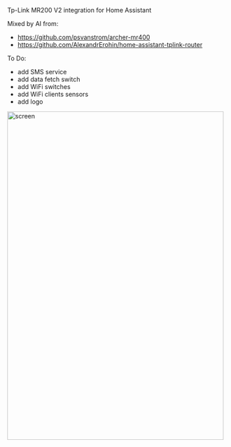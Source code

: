 Tp-Link MR200 V2 integration for Home Assistant

Mixed by AI from:
  - https://github.com/psvanstrom/archer-mr400
  - https://github.com/AlexandrErohin/home-assistant-tplink-router

To Do:
  - add SMS service
  - add data fetch switch
  - add WiFi switches
  - add WiFi clients sensors
  - add logo

<img width="494" height="750" alt="screen" src="https://github.com/user-attachments/assets/5e81c672-12f9-44ef-a25c-00e2d617c01c" />
